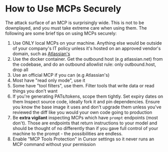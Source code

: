 # How to Use MCPs Securely

The attack surface of an MCP is surprisingly wide. This is not to be downplayed, and you must take extreme care when using them. The following are some brief tips on using MCPs securely:

1) Use ONLY local MCPs on your machine. Anything else would be outside of your company's IT policy unless it's hosted on an approved vendor's domain, such as [Atlassian's](https://www.atlassian.com/blog/announcements/remote-mcp-server)
2) Use the docker container. Get the outbound host (e.g atlassian.net) from the codebase, and do an outbound allowlist rule: only outbound.host, drop all
3) Use an official MCP if you can (e.g Atlassian's)
4) Most have "read only mode", use it
5) Some have "tool filters", use them. Filter tools that write data or read things you don't want
6) If you're generating PATs/tokens, scope them tightly. Set expiry dates on them
Inspect source code, ideally fork it and pin dependencies. Ensure you know the base image it uses and don't upgrade them unless you've reviewed the diff like you would your own code going to production
7) Be **extra vigilant** inspecting MCPs which have `prompt` endpoints (most don't). Those are endpoints that return instructions to your model and should be thought of no differently than if you gave full control of your machine to the prompt - the possibilities are endless.
8) Enable "MCP Tools Protection" in Cursor settings so it never runs an MCP command without your permission
